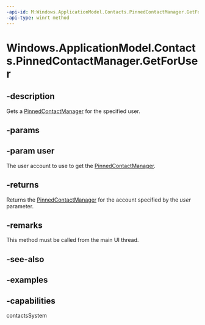 ```yaml
---
-api-id: M:Windows.ApplicationModel.Contacts.PinnedContactManager.GetForUser(Windows.System.User)
-api-type: winrt method
---
```


<!-- Method syntax.
public PinnedContactManager PinnedContactManager.GetForUser(User user)
-->

# Windows.ApplicationModel.Contacts.PinnedContactManager.GetForUser

## -description
Gets a [PinnedContactManager](pinnedcontactmanager.md) for the specified user.

## -params

## -param user
The user account to use to get the [PinnedContactManager](pinnedcontactmanager.md).

## -returns
Returns the [PinnedContactManager](pinnedcontactmanager.md) for the account specified by the *user* parameter.

## -remarks
This method must be called from the main UI thread.

## -see-also

## -examples

## -capabilities
contactsSystem
